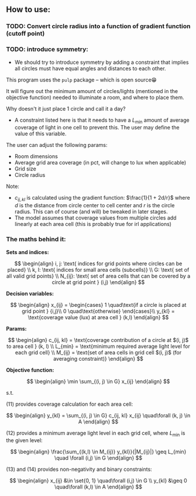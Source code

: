 ## How to use:

### TODO: Convert circle radius into a function of gradient function (cutoff point)

### TODO: introduce symmetry:
- We should try to introduce symmetry by adding a constraint that implies $\text{all circles must have equal angles and distances to each other}$.

This program uses the `pulp` package – which is open source😁

It will figure out the minimum amount of circles/lights (mentioned in the objective function) needed to illuminate a room, and where to place them.

Why doesn't it just place 1 circle and call it a day?
- A constraint listed here is that it needs to have a $L_{\min}$ amount of average coverage of light in one cell to prevent this. The user may define the value of this variable.

The user can adjust the following params: 
- Room dimensions
- Average grid area coverage (in pct, will change to lux when applicable)
- Grid size
- Circle radius

Note:
- $c_{ij, kl}$ is calculated using the gradient function: $\frac{1}{1 + 2d/r}$ where $d$ is the distance from circle center to cell center and $r$ is the circle radius. This can of course (and will) be tweaked in later stages.
- The model assumes that coverage values from multiple circles add linearly at each area cell (this is probably true for irl applications)

### The maths behind it:

**Sets and indices:**

$$
\begin{align}
i, j: \text{ indices for grid points where circles can be placed} \\
k, l: \text{ indices for small area cells (subcells)} \\
G: \text{ set of all valid grid points} \\
N_{ij}: \text{ set of area cells that can be covered by a circle at grid point } (i,j)
\end{align}
$$

**Decision variables:**

$$
\begin{align}
x_{ij} = \begin{cases}
1 \quad\text{if a circle is placed at grid point } {i,j}\\
0 \quad\text{otherwise}
\end{cases}\\
y_{kl} = \text{coverage value (lux) at area cell } (k,l)
\end{align}
$$

**Params:**

$$
\begin{align}
c_{ij, kl} = \text{coverage contribution of a circle at $(i, j)$ to area cell } (k, l) \\
L_{min} = \text{minimum required average light level for each grid cell} \\
M_{ij} = \text{set of area cells in grid cell $(i, j)$ (for averaging constraint)}
\end{align}
$$

**Objective function:**

$$
\begin{align}
\min \sum_{(i, j) \in G} x_{ij}
\end{align}
$$

s.t.

$(11)$ provides coverage calculation for each area cell:

$$
\begin{align}
y_{kl} = \sum_{(i, j) \in G} c_{ij, kl} x_{ij} \quad\forall (k, j) \in A
\end{align}
$$

$(12)$ provides a minimum average light level in each grid cell, where $L_{\min}$ is the given level:

$$
\begin{align}
\frac{\sum_{(k,l) \in M_{ij}} y_{kl}}{|M_{ij}|} \geq L_{min} \quad \forall (i,j) \in G
\end{align}
$$

$(13)$ and $(14)$ provides non-negativity and binary constraints:

$$
\begin{align}
x_{ij} &\in \set{0, 1} \quad\forall (i,j) \in G \\
y_{kl} &\geq 0 \quad\forall (k,l) \in A
\end{align}
$$